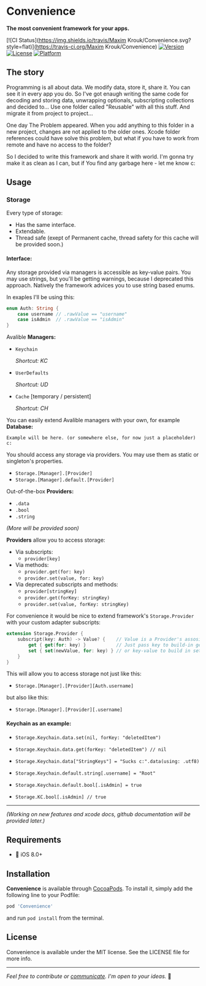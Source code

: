 # Convenience

**The most convenient framework for your apps.**

[![CI Status](https://img.shields.io/travis/Maxim Krouk/Convenience.svg?style=flat)](https://travis-ci.org/Maxim Krouk/Convenience) [![Version](https://img.shields.io/cocoapods/v/Convenience.svg?style=flat)](https://cocoapods.org/pods/Convenience) [![License](https://img.shields.io/cocoapods/l/Convenience.svg?style=flat)](https://cocoapods.org/pods/Convenience) [![Platform](https://img.shields.io/cocoapods/p/Convenience.svg?style=flat)](https://cocoapods.org/pods/Convenience)

## The story

Programming is all about data. We modify data, store it, share it. You can see it in every app you do. So I've got enaugh writing the same code for decoding and storing data, unwrapping optionals, subscripting collections and decided to... Use one folder called "Reusable" with all this stuff. And migrate it from project to project...

One day The Problem appeared. When you add anything to this folder in a new project, changes are not applied to the older ones. Xcode folder references could have solve this problem, but what if you have to work from remote and have no access to the folder?

So I decided to write this framework and share it with world. I'm gonna try make it as clean as I can, but if You find any garbage here - let me know c:

## Usage

### Storage

Every type of storage:

- Has the same interface.
- Extendable.
- Thread safe (exept of Permanent cache, thread safety for this cache will be provided soon.)

#### Interface:

Any storage provided via managers is accessible as key-value pairs. You may use strings, but you'll be getting warnings, because I deprecated this approach. Natively the framework advices you to use string based enums.

In exaples I'll be using this:

```swift
enum Auth: String {
    case username // .rawValue == "username"
    case isAdmin  // .rawValue == "isAdmin"
}
```

Avalible **Managers:**

- `Keychain`

  _Shortcut: KC_

- `UserDefaults`

  _Shortcut: UD_

- `Cache` [temporary / persistent]

  _Shortcut: CH_

You can easily extend Avalible managers with your own, for example **Database:**

```
Example will be here. (or somewhere else, for now just a placeholder) c:
```

You should access any storage via providers. You may use them as static or singleton's properties.

- `Storage.[Manager].[Provider]`
- `Storage.[Manager].default.[Provider]`

Out-of-the-box **Providers:**

- `.data`
- `.bool`
- `.string`

_(More will be provided soon)_

**Providers** allow you to access storage:

- Via subscripts:
  - `provider[key]`
- Via methods:
  - `provider.get(for: key)`
  - `provider.set(value, for: key)`
- Via deprecated subscripts and methods:
  - `provider[stringKey]`
  - `provider.get(forKey: stringKey)`
  - `provider.set(value, forKey: stringKey)`

For convenience it would be nice to extend framework's `Storage.Provider` with your custom adapter subscripts:

```swift
extension Storage.Provider {
    subscript(key: Auth) -> Value? {    // Value is a Provider's assosiated type.
        get { get(for: key) }           // Just pass key to build-in getter,
        set { set(newValue, for: key) } // or key-value to build in setter.
    }
}
```

This will allow you to access storage not just like this:

- `Storage.[Manager].[Provider][Auth.username]`

but also like this:

- `Storage.[Manager].[Provider][.username]`

#### Keychain as an example:

- `Storage.Keychain.data.set(nil, forKey: "deletedItem")`
- `Storage.Keychain.data.get(forKey: "deletedItem") // nil`

- `Storage.Keychain.data["StringKeys"] = "Sucks c:".data(using: .utf8)`
- `Storage.Keychain.default.string[.username] = "Root"`
- `Storage.Keychain.default.bool[.isAdmin] = true`
- `Storage.KC.bool[.isAdmin] // true`

----

_(Working on new features and xcode docs, github documentation will be provided later.)_

## Requirements

- 📱	iOS 8.0+

## Installation

__Convenience__ is available through [CocoaPods](https://cocoapods.org). To install it, simply add the following line to your Podfile:

```ruby
pod 'Convenience'
```

and run `pod install` from the terminal.

## License

Convenience is available under the MIT license. See the LICENSE file for more info.



----

*Feel free to contribute or [communicate](https://twitter.com/mxcat_). I'm open to your ideas.* 🌝
